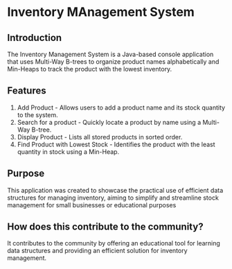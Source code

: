 # Inventory MAnagement System
## Introduction
The Inventory Management System is a Java-based console application that uses Multi-Way B-trees to organize product names alphabetically and Min-Heaps to track the product with the lowest inventory.



## Features
  1. Add Product - Allows users to add a product name and its stock quantity to the system.
  2. Search for a product -  Quickly locate a product by name using a Multi-Way B-tree.
  3. Display Product - Lists all stored products in sorted order.
  4. Find Product with Lowest Stock - Identifies the product with the least quantity in stock using a Min-Heap.

## Purpose
  This application was created to showcase the practical use of efficient data structures for managing inventory, 
  aiming to simplify and streamline stock management for small businesses or educational purposes

## How does this contribute to the community?
  It contributes to the community by offering an educational tool for learning data structures and providing an efficient solution for inventory management.
